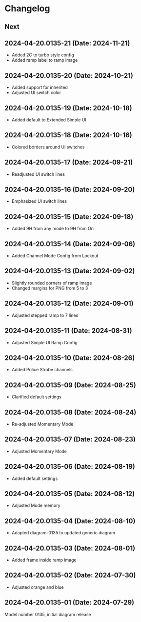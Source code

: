 # Changelog

## Next

## 2024-04-20.0135-21 (Date: 2024-11-21)

- Added 2C to turbo style config
- Added ramp label to ramp image

## 2024-04-20.0135-20 (Date: 2024-10-21)

- Added support for inherited
- Adjusted UI switch color

## 2024-04-20.0135-19 (Date: 2024-10-18)

- Added default to Extended Simple UI

## 2024-04-20.0135-18 (Date: 2024-10-16)

- Colored borders around UI switches

## 2024-04-20.0135-17 (Date: 2024-09-21)

- Readjusted UI switch lines

## 2024-04-20.0135-16 (Date: 2024-09-20)

- Emphasized UI switch lines

## 2024-04-20.0135-15 (Date: 2024-09-18)

- Added 9H from any mode to 9H from On

## 2024-04-20.0135-14 (Date: 2024-09-06)

- Added Channel Mode Config from Lockout

## 2024-04-20.0135-13 (Date: 2024-09-02)

- Slightly rounded corners of ramp image
- Changed margins for PNG from 5 to 3

## 2024-04-20.0135-12 (Date: 2024-09-01)

- Adjusted stepped ramp to 7 lines

## 2024-04-20.0135-11 (Date: 2024-08-31)

- Adjusted Simple UI Ramp Config

## 2024-04-20.0135-10 (Date: 2024-08-26)

- Added Police Strobe channels

## 2024-04-20.0135-09 (Date: 2024-08-25)

- Clarified default settings

## 2024-04-20.0135-08 (Date: 2024-08-24)

- Re-adjusted Momentary Mode

## 2024-04-20.0135-07 (Date: 2024-08-23)

- Adjusted Momentary Mode

## 2024-04-20.0135-06 (Date: 2024-08-19)

- Added default settings

## 2024-04-20.0135-05 (Date: 2024-08-12)

- Adjusted Mode memory

## 2024-04-20.0135-04 (Date: 2024-08-10)

- Adapted diagram-0135 to updated generic diagram

## 2024-04-20.0135-03 (Date: 2024-08-01)

- Added frame inside ramp image

## 2024-04-20.0135-02 (Date: 2024-07-30)

- Adjusted orange and blue

## 2024-04-20.0135-01 (Date: 2024-07-29)

Model number 0135, initial diagram release
